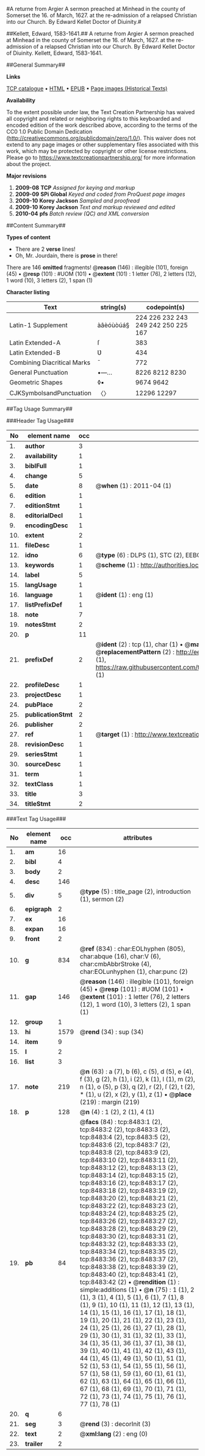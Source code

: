 #A returne from Argier A sermon preached at Minhead in the county of Somerset the 16. of March, 1627. at the re-admission of a relapsed Christian into our Church. By Edward Kellet Doctor of Diuinity.#

##Kellett, Edward, 1583-1641.##
A returne from Argier A sermon preached at Minhead in the county of Somerset the 16. of March, 1627. at the re-admission of a relapsed Christian into our Church. By Edward Kellet Doctor of Diuinity.
Kellett, Edward, 1583-1641.

##General Summary##

**Links**

[TCP catalogue](http://www.ota.ox.ac.uk/tcp/)  • 
[HTML](http://tei.it.ox.ac.uk/tcp/Texts-HTML/free/A04/A04776.html)  • 
[EPUB](http://tei.it.ox.ac.uk/tcp/Texts-EPUB/free/A04/A04776.epub) • 
[Page images (Historical Texts)](https://historicaltexts.jisc.ac.uk/eebo-99843730e)

**Availability**

To the extent possible under law, the Text Creation Partnership has waived all copyright and related or neighboring rights to this keyboarded and encoded edition of the work described above, according to the terms of the CC0 1.0 Public Domain Dedication (http://creativecommons.org/publicdomain/zero/1.0/). This waiver does not extend to any page images or other supplementary files associated with this work, which may be protected by copyright or other license restrictions. Please go to https://www.textcreationpartnership.org/ for more information about the project.

**Major revisions**

1. __2009-08__ __TCP__ *Assigned for keying and markup*
1. __2009-09__ __SPi Global__ *Keyed and coded from ProQuest page images*
1. __2009-10__ __Korey Jackson__ *Sampled and proofread*
1. __2009-10__ __Korey Jackson__ *Text and markup reviewed and edited*
1. __2010-04__ __pfs__ *Batch review (QC) and XML conversion*

##Content Summary##

**Types of content**

  * There are 2 **verse** lines!
  * Oh, Mr. Jourdain, there is **prose** in there!

There are 146 **omitted** fragments! 
 @__reason__ (146) : illegible (101), foreign (45)  •  @__resp__ (101) : #UOM (101)  •  @__extent__ (101) : 1 letter (76), 2 letters (12), 1 word (10), 3 letters (2), 1 span (1)

**Character listing**


|Text|string(s)|codepoint(s)|
|---|---|---|
|Latin-1 Supplement|àâèóùòúá§|224 226 232 243 249 242 250 225 167|
|Latin Extended-A|ſ|383|
|Latin Extended-B|Ʋ|434|
|Combining             Diacritical Marks|̄|772|
|General Punctuation|•—…|8226 8212 8230|
|Geometric Shapes|◊▪|9674 9642|
|CJKSymbolsandPunctuation|〈〉|12296 12297|

##Tag Usage Summary##

###Header Tag Usage###

|No|element name|occ|attributes|
|---|---|---|---|
|1.|__author__|3||
|2.|__availability__|1||
|3.|__biblFull__|1||
|4.|__change__|5||
|5.|__date__|8| @__when__ (1) : 2011-04 (1)|
|6.|__edition__|1||
|7.|__editionStmt__|1||
|8.|__editorialDecl__|1||
|9.|__encodingDesc__|1||
|10.|__extent__|2||
|11.|__fileDesc__|1||
|12.|__idno__|6| @__type__ (6) : DLPS (1), STC (2), EEBO-CITATION (1), PROQUEST (1), VID (1)|
|13.|__keywords__|1| @__scheme__ (1) : http://authorities.loc.gov/ (1)|
|14.|__label__|5||
|15.|__langUsage__|1||
|16.|__language__|1| @__ident__ (1) : eng (1)|
|17.|__listPrefixDef__|1||
|18.|__note__|7||
|19.|__notesStmt__|2||
|20.|__p__|11||
|21.|__prefixDef__|2| @__ident__ (2) : tcp (1), char (1)  •  @__matchPattern__ (2) : ([0-9\-]+):([0-9IVX]+) (1), (.+) (1)  •  @__replacementPattern__ (2) : http://eebo.chadwyck.com/downloadtiff?vid=$1&page=$2 (1), https://raw.githubusercontent.com/textcreationpartnership/Texts/master/tcpchars.xml#$1 (1)|
|22.|__profileDesc__|1||
|23.|__projectDesc__|1||
|24.|__pubPlace__|2||
|25.|__publicationStmt__|2||
|26.|__publisher__|2||
|27.|__ref__|1| @__target__ (1) : http://www.textcreationpartnership.org/docs/. (1)|
|28.|__revisionDesc__|1||
|29.|__seriesStmt__|1||
|30.|__sourceDesc__|1||
|31.|__term__|1||
|32.|__textClass__|1||
|33.|__title__|3||
|34.|__titleStmt__|2||


###Text Tag Usage###

|No|element name|occ|attributes|
|---|---|---|---|
|1.|__am__|16||
|2.|__bibl__|4||
|3.|__body__|2||
|4.|__desc__|146||
|5.|__div__|5| @__type__ (5) : title_page (2), introduction (1), sermon (2)|
|6.|__epigraph__|2||
|7.|__ex__|16||
|8.|__expan__|16||
|9.|__front__|2||
|10.|__g__|834| @__ref__ (834) : char:EOLhyphen (805), char:abque (16), char:V (6), char:cmbAbbrStroke (4), char:EOLunhyphen (1), char:punc (2)|
|11.|__gap__|146| @__reason__ (146) : illegible (101), foreign (45)  •  @__resp__ (101) : #UOM (101)  •  @__extent__ (101) : 1 letter (76), 2 letters (12), 1 word (10), 3 letters (2), 1 span (1)|
|12.|__group__|1||
|13.|__hi__|1579| @__rend__ (34) : sup (34)|
|14.|__item__|9||
|15.|__l__|2||
|16.|__list__|3||
|17.|__note__|219| @__n__ (63) : a (7), b (6), c (5), d (5), e (4), f (3), g (2), h (1), i (2), k (1), l (1), m (2), n (1), o (5), p (3), q (2), r (2), ſ (2), t (2), * (1), u (2), x (2), y (1), z (1)  •  @__place__ (219) : margin (219)|
|18.|__p__|128| @__n__ (4) : 1 (2), 2 (1), 4 (1)|
|19.|__pb__|84| @__facs__ (84) : tcp:8483:1 (2), tcp:8483:2 (2), tcp:8483:3 (2), tcp:8483:4 (2), tcp:8483:5 (2), tcp:8483:6 (2), tcp:8483:7 (2), tcp:8483:8 (2), tcp:8483:9 (2), tcp:8483:10 (2), tcp:8483:11 (2), tcp:8483:12 (2), tcp:8483:13 (2), tcp:8483:14 (2), tcp:8483:15 (2), tcp:8483:16 (2), tcp:8483:17 (2), tcp:8483:18 (2), tcp:8483:19 (2), tcp:8483:20 (2), tcp:8483:21 (2), tcp:8483:22 (2), tcp:8483:23 (2), tcp:8483:24 (2), tcp:8483:25 (2), tcp:8483:26 (2), tcp:8483:27 (2), tcp:8483:28 (2), tcp:8483:29 (2), tcp:8483:30 (2), tcp:8483:31 (2), tcp:8483:32 (2), tcp:8483:33 (2), tcp:8483:34 (2), tcp:8483:35 (2), tcp:8483:36 (2), tcp:8483:37 (2), tcp:8483:38 (2), tcp:8483:39 (2), tcp:8483:40 (2), tcp:8483:41 (2), tcp:8483:42 (2)  •  @__rendition__ (1) : simple:additions (1)  •  @__n__ (75) : 1 (1), 2 (1), 3 (1), 4 (1), 5 (1), 6 (1), 7 (1), 8 (1), 9 (1), 10 (1), 11 (1), 12 (1), 13 (1), 14 (1), 15 (1), 16 (1), 17 (1), 18 (1), 19 (1), 20 (1), 21 (1), 22 (1), 23 (1), 24 (1), 25 (1), 26 (1), 27 (1), 28 (1), 29 (1), 30 (1), 31 (1), 32 (1), 33 (1), 34 (1), 35 (1), 36 (1), 37 (1), 38 (1), 39 (1), 40 (1), 41 (1), 42 (1), 43 (1), 44 (1), 45 (1), 49 (1), 50 (1), 51 (1), 52 (1), 53 (1), 54 (1), 55 (1), 56 (1), 57 (1), 58 (1), 59 (1), 60 (1), 61 (1), 62 (1), 63 (1), 64 (1), 65 (1), 66 (1), 67 (1), 68 (1), 69 (1), 70 (1), 71 (1), 72 (1), 73 (1), 74 (1), 75 (1), 76 (1), 77 (1), 78 (1)|
|20.|__q__|6||
|21.|__seg__|3| @__rend__ (3) : decorInit (3)|
|22.|__text__|2| @__xml:lang__ (2) : eng (0)|
|23.|__trailer__|2||
